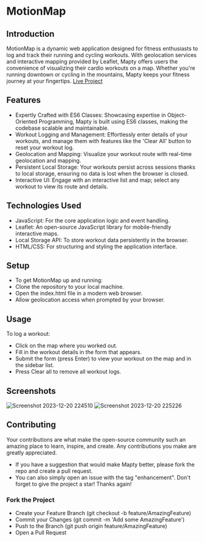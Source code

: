 # MotionMap

## Introduction
MotionMap is a dynamic web application designed for fitness enthusiasts to log and track their running and cycling workouts. With geolocation services and interactive mapping provided by Leaflet, Mapty offers users the convenience of visualizing their cardio workouts on a map. Whether you're running downtown or cycling in the mountains, Mapty keeps your fitness journey at your fingertips.
[Live Project](https://motionmap-sapa.netlify.app/)

## Features
- Expertly Crafted with ES6 Classes: Showcasing expertise in Object-Oriented Programming, Mapty is built using ES6 classes, making the codebase scalable and maintainable.
- Workout Logging and Management: Effortlessly enter details of your workouts, and manage them with features like the 'Clear All' button to reset your workout log.
- Geolocation and Mapping: Visualize your workout route with real-time geolocation and mapping.
- Persistent Local Storage: Your workouts persist across sessions thanks to local storage, ensuring no data is lost when the browser is closed.
- Interactive UI: Engage with an interactive list and map; select any workout to view its route and details.

## Technologies Used
- JavaScript: For the core application logic and event handling.
- Leaflet: An open-source JavaScript library for mobile-friendly interactive maps.
- Local Storage API: To store workout data persistently in the browser.
- HTML/CSS: For structuring and styling the application interface.

## Setup
- To get MotionMap up and running:
- Clone the repository to your local machine.
- Open the index.html file in a modern web browser.
- Allow geolocation access when prompted by your browser.

## Usage
To log a workout:
- Click on the map where you worked out.
- Fill in the workout details in the form that appears.
- Submit the form (press Enter) to view your workout on the map and in the sidebar list.
- Press Clear all to remove all workout logs.

## Screenshots
![Screenshot 2023-12-20 224510](https://github.com/shubhankarsapa/MotionMap/assets/68692398/421b7592-df32-4978-8bd7-fdc1fb48d676)
![Screenshot 2023-12-20 225226](https://github.com/shubhankarsapa/MotionMap/assets/68692398/65006328-18bf-4820-9522-1a059b93a734)


## Contributing
Your contributions are what make the open-source community such an amazing place to learn, inspire, and create. Any contributions you make are greatly appreciated.

- If you have a suggestion that would make Mapty better, please fork the repo and create a pull request.
- You can also simply open an issue with the tag "enhancement". Don't forget to give the project a star! Thanks again!

### Fork the Project
- Create your Feature Branch (git checkout -b feature/AmazingFeature)
- Commit your Changes (git commit -m 'Add some AmazingFeature')
- Push to the Branch (git push origin feature/AmazingFeature)
- Open a Pull Request
